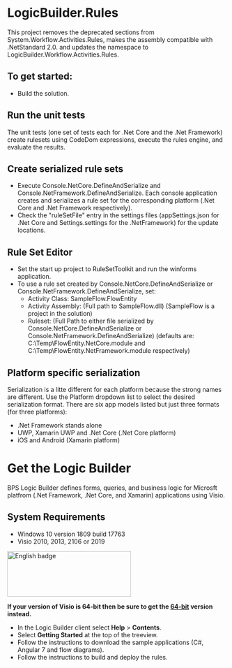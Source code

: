 # LogicBuilder.Rules
This project removes the deprecated sections from System.Workflow.Activities.Rules, makes the assembly compatible with .NetStandard 2.0. and updates the namespace to LogicBuilder.Workflow.Activities.Rules.

## To get started:
* Build the solution.

## Run the unit tests
The unit tests (one set of tests each for .Net Core and the .Net Framework) create rulesets using CodeDom expressions, execute the rules engine, and evaluate the results.

## Create serialized rule sets
* Execute Console.NetCore.DefineAndSerialize and Console.NetFramework.DefineAndSerialize.  Each console application creates and serializes a rule set for the corresponding platform (.Net Core and .Net Framework respectively).
* Check the "ruleSetFile" entry in the settings files (appSettings.json for .Net Core and Settings.settings for the .NetFramework) for the update locations.

## Rule Set Editor
* Set the start up project to RuleSetToolkit and run the winforms application.
* To use a rule set created by Console.NetCore.DefineAndSerialize or Console.NetFramework.DefineAndSerialize, set:
  * Activity Class: SampleFlow.FlowEntity
  * Activity Assembly: (Full path to SampleFlow.dll) (SampleFlow is a project in the solution)
  * Ruleset: (Full Path to either file serialized by Console.NetCore.DefineAndSerialize or Console.NetFramework.DefineAndSerialize) (defaults are: C:\Temp\FlowEntity.NetCore.module and C:\Temp\FlowEntity.NetFramework.module respectively)

## Platform specific serialization
Serialization is a litte different for each platform because the strong names are different. Use the Platform dropdown list to select the desired serialization format. There are six app models listed but just three formats (for three platforms):

* .Net Framework stands alone
* UWP, Xamarin UWP and .Net Core (.Net Core platform)
* iOS and Android (Xamarin platform)

# Get the Logic Builder
BPS Logic Builder defines forms, queries, and business logic for Microsft platfrom (.Net Framework, .Net Core, and Xamarin) applications using Visio.

## System Requirements
* Windows 10 version 1809 build 17763
* Visio 2010, 2013, 2106 or 2019

<a href='//www.microsoft.com/store/apps/9NGKP83G750J?ocid=badge'><img src='https://assets.windowsphone.com/85864462-9c82-451e-9355-a3d5f874397a/English_get-it-from-MS_InvariantCulture_Default.png' alt='English badge' width="284" height="104" style='width: 284px; height: 104px;'/></a>

**If your version of Visio is 64-bit then be sure to get the [64-bit](//www.microsoft.com/store/apps/9PBQ81MNWHLX) version instead.**
* In the Logic Builder client select **Help** > **Contents**. 
* Select **Getting Started** at the top of the treeview.
* Follow the instructions to download the sample applications (C#, Angular 7 and flow diagrams).
* Follow the instructions to build and deploy the rules.

